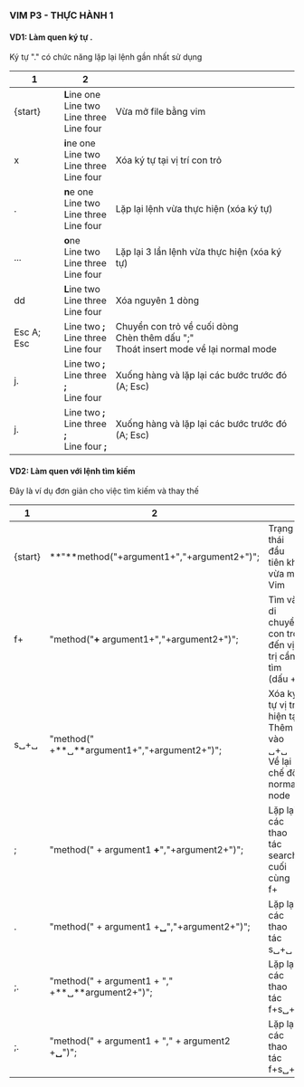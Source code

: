 ### VIM P3 - THỰC HÀNH 1

#### VD1: Làm quen ký tự .
Ký tự "." có chức năng lặp lại lệnh gần nhất sử dụng

| 1          | 2                                                       |                                                                                           |
| ---------- | ------------------------------------------------------- | ----------------------------------------------------------------------------------------- |
| {start}    | **L**ine one<br>Line two<br>Line three<br>Line four     | Vừa mở file bằng vim                                                                      |
| x          | **i**ne one<br>Line two<br>Line three<br>Line four      | Xóa ký tự tại vị trí con trỏ                                                              |
| .          | **n**e one<br>Line two<br>Line three<br>Line four       | Lặp lại lệnh vừa thực hiện (xóa ký tự)                                                    |
| ...        | **o**ne<br>Line two<br>Line three<br>Line four          | Lặp lại 3 lần lệnh vừa thực hiện (xóa ký tự)                                              |
| dd         | **L**ine two<br>Line three<br>Line four                 | Xóa nguyên 1 dòng                                                                         |
| Esc A; Esc | Line two **;**<br>Line three<br>Line four               | Chuyển con trỏ về cuối dòng<br>Chèn thêm dấu ";"<br> Thoát insert mode về lại normal mode |
| j.         | Line two **;** <br>Line three **;**<br>Line four        | Xuống hàng và lặp lại các bước trước đó (A; Esc)                                          |
| j.         | Line two **;** <br>Line three **;**<br>Line four  **;** | Xuống hàng và lặp lại các bước trước đó (A; Esc)                                          |



#### VD2: Làm quen với lệnh tìm kiếm
Đây là ví dụ đơn giản cho việc tìm kiếm và thay thế

| 1         | 2                                                  |                                                                           |
| --------- | -------------------------------------------------- | ------------------------------------------------------------------------- |
| {start}   | **"**method("+argument1+","+argument2+")";         | Trạng thái đầu tiên khi vừa mở Vim                                        |
| f+        | "method("**+** argument1+","+argument2+")";        | Tìm và di chuyển con trỏ đến vị trị cần tìm (dấu +)                       |
| s␣+␣<Esc> | "method(" +**␣**argument1+","+argument2+")";       | Xóa ký tự vị trí hiện tại <br>Thêm vào ␣+␣ <br> Về lại chế độ normal node |
| ;         | "method(" + argument1 **+**","+argument2+")";      | Lặp lại các thao tác search cuối cùng f+                                  |
| .         | "method(" + argument1 +**␣**","+argument2+")";     | Lặp lại các thao tác s␣+␣<Esc>                                            |
| ;.        | "method(" + argument1 + "," +**␣**argument2+")";   | Lặp lại các thao tác f+s␣+␣<Esc>                                          |
| ;.        | "method(" + argument1 + "," + argument2 +**␣**")"; | Lặp lại các thao tác f+s␣+␣<Esc>                                          |
